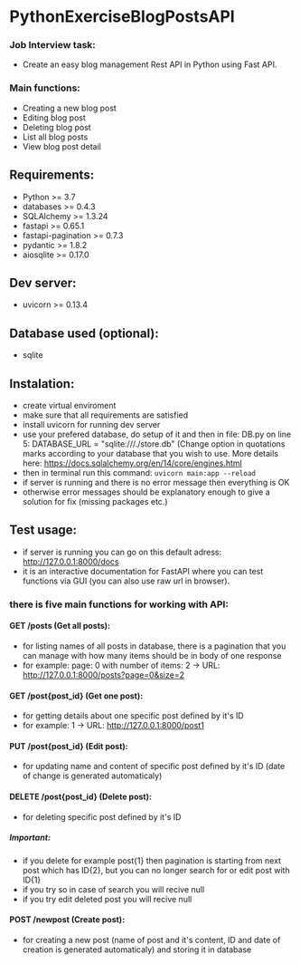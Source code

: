 # PythonExerciseBlogPostsAPI
### Job Interview task: 
- Create an easy blog management Rest API in Python using Fast API.
### Main functions:
- Creating a new blog post
- Editing blog post
- Deleting blog post
- List all blog posts
- View blog post detail

## Requirements:
- Python >= 3.7
- databases >= 0.4.3
- SQLAlchemy >= 1.3.24
- fastapi >= 0.65.1
- fastapi-pagination >= 0.7.3
- pydantic >= 1.8.2
- aiosqlite >= 0.17.0

## Dev server:
- uvicorn >= 0.13.4

## Database used (optional):
- sqlite

## Instalation:
- create virtual enviroment 
- make sure that all requirements are satisfied
- install uvicorn for running dev server
- use your prefered database, do setup of it and then in file: DB.py on line 5: DATABASE_URL = "sqlite:///./store.db" (Change option in quotations marks according to your database that you wish to use. More details here: https://docs.sqlalchemy.org/en/14/core/engines.html
- then in terminal run this command: ```uvicorn main:app --reload```
- if server is running and there is no error message then everything is OK
- otherwise error messages should be explanatory enough to give a solution for fix (missing packages etc.)
## Test usage:
- if server is running you can go on this default adress: http://127.0.0.1:8000/docs
- it is an interactive documentation for FastAPI where you can test functions via GUI (you can also use raw url in browser).
### there is five main functions for working with API:
#### GET /posts (Get all posts):
- for listing names of all posts in database, there is a pagination that you can manage with how many items should be in body of one response
- for example: page: 0 with number of items: 2 -> URL: http://127.0.0.1:8000/posts?page=0&size=2
#### GET /post{post_id} (Get one post):
- for getting details about one specific post defined by it's ID
- for example: 1 -> URL: http://127.0.0.1:8000/post1
#### PUT /post{post_id} (Edit post):
- for updating name and content of specific post defined by it's ID (date of change is generated automaticaly)
####  DELETE /post{post_id} (Delete post):
- for deleting specific post defined by it's ID
##### Important: 
- if you delete for example post{1} then pagination is starting from next post which has ID{2}, but you can no longer search for or edit post with ID{1}
- if you try so in case of search you will recive null 
- if you try edit deleted post you will recive null
#### POST /newpost (Create post):
- for creating a new post (name of post and it's content, ID and date of creation is generated automaticaly) and storing it in database
